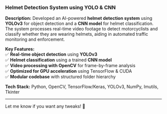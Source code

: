 ### **Helmet Detection System using YOLO & CNN**  
**Description:** Developed an AI-powered **helmet detection system** using **YOLOv3** for object detection and a **CNN model** for helmet classification. The system processes real-time video footage to detect motorcyclists and classify whether they are wearing helmets, aiding in automated traffic monitoring and enforcement.  

**Key Features:**  
✅ **Real-time object detection** using **YOLOv3**  
✅ **Helmet classification** using a trained **CNN model**  
✅ **Video processing with OpenCV** for frame-by-frame analysis  
✅ **Optimized for GPU acceleration** using TensorFlow & CUDA  
✅ **Modular codebase** with structured folder hierarchy  

**Tech Stack:** Python, OpenCV, TensorFlow/Keras, YOLOv3, NumPy, Imutils, Tkinter  


---

Let me know if you want any tweaks! 🚀 
